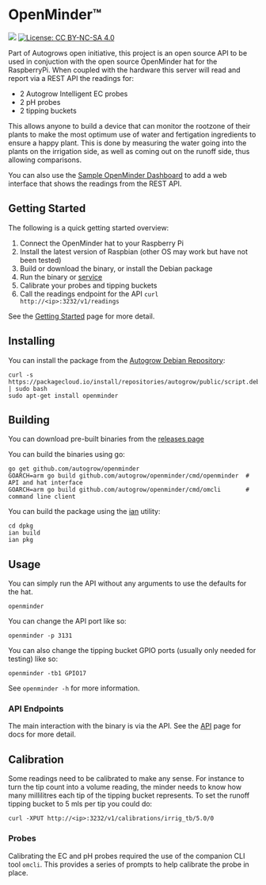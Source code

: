 # OpenMinder™

[![](https://godoc.org/autogrow/openminder?status.svg)](http://godoc.org/github.com/autogrow/openminder) [![License: CC BY-NC-SA 4.0](https://img.shields.io/badge/License-CC%20BY--NC--SA%204.0-lightgrey.svg)](https://creativecommons.org/licenses/by-nc-sa/4.0/)

Part of Autogrows open initiative, this project is an open source API to be used in conjuction with
the open source OpenMinder hat for the RaspberryPi.  When coupled with the hardware this server will read 
and report via a REST API the readings for:

* 2 Autogrow Intelligent EC probes
* 2 pH probes
* 2 tipping buckets

This allows anyone to build a device that can monitor the rootzone of their plants to make the most optimum
use of water and fertigation ingredients to ensure a happy plant.  This is done by measuring the water going
into the plants on the irrigation side, as well as coming out on the runoff side, thus allowing comparisons.

You can also use the [Sample OpenMinder Dashboard](https://github.com/autogrow/openminder-sample-dashboard) to add a web interface that shows the readings from the REST API.

## Getting Started

The following is a quick getting started overview:

1. Connect the OpenMinder hat to your Raspberry Pi
1. Install the latest version of Raspbian (other OS may work but have not been tested)
1. Build or download the binary, or install the Debian package
1. Run the binary or [service](https://github.com/autogrow/openminder/tree/master/dpkg/lib/systemd/system/openminder.service)
1. Calibrate your probes and tipping buckets
1. Call the readings endpoint for the API `curl http://<ip>:3232/v1/readings`

See the [Getting Started](https://lab.autogrow.com/docs/en/om-getting-started.html) page for more detail.

## Installing

You can install the package from the [Autogrow Debian Repository](https://packagecloud.io/autogrow/public):

    curl -s https://packagecloud.io/install/repositories/autogrow/public/script.deb.sh | sudo bash
    sudo apt-get install openminder

## Building

You can download pre-built binaries from the [releases page](https://github.com/autogrow/openminder/releases)

You can build the binaries using go:

    go get github.com/autogrow/openminder
    GOARCH=arm go build github.com/autogrow/openminder/cmd/openminder  # API and hat interface
    GOARCH=arm go build github.com/autogrow/openminder/cmd/omcli       # command line client

You can build the package using the [ian](https://github.com/penguinpowernz/go-ian) utility:

    cd dpkg
    ian build
    ian pkg

## Usage

You can simply run the API without any arguments to use the defaults for the hat.

    openminder

You can change the API port like so:

    openminder -p 3131

You can also change the tipping bucket GPIO ports (usually only needed for testing) like so:

    openminder -tb1 GPIO17

See `openminder -h` for more information.

### API Endpoints

The main interaction with the binary is via the API.  See the [API](https://lab.autogrow.com/docs/en/om-api.html) page for docs for more detail.

## Calibration

Some readings need to be calibrated to make any sense.  For instance to turn the tip count into
a volume reading, the minder needs to know how many millilitres each tip of the tipping bucket
represents.  To set the runoff tipping bucket to 5 mls per tip you could do:

    curl -XPUT http://<ip>:3232/v1/calibrations/irrig_tb/5.0/0

### Probes

Calibrating the EC and pH probes required the use of the companion CLI tool `omcli`.  This provides
a series of prompts to help calibrate the probe in place.
